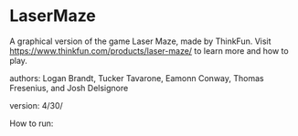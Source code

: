 # LaserMaze
A graphical version of the game Laser Maze, made by ThinkFun.  Visit https://www.thinkfun.com/products/laser-maze/ to learn more and how to play.


authors: Logan Brandt, Tucker Tavarone, Eamonn Conway, Thomas Fresenius, and
Josh Delsignore

version: 4/30/

How to run: 
